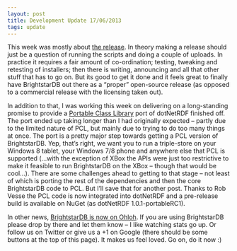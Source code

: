 ```yaml
---
layout: post
title: Development Update 17/06/2013
tags: update
---
```

This week was mostly about [the release](/2013/06/13/brightstardb-1-3-released.html). In theory making a release should just be a question of running the scripts and doing a couple of uploads. In practice it requires a fair amount of co-ordination; testing, tweaking and retesting of installers; then there is writing, announcing and all that other stuff that has to go on. But its good to get it done and it feels great to finally have BrightstarDB out there as a “proper” open-source release (as opposed to a commercial release with the licensing taken out).

In addition to that, I was working this week on delivering on a long-standing promise to provide a [Portable Class Library](http://msdn.microsoft.com/en-us/library/vstudio/gg597391(v=vs.110).aspx) port of dotNetRDF finished off. The port ended up taking longer than I had originally expected – partly due to the limited nature of PCL, but mainly due to trying to do too many things at once. The port is a pretty major step towards getting a PCL version of BrightstarDB. Yep, that’s right, we want you to run a triple-store on your Windows 8 tablet, your Windows 7/8 phone and anywhere else that PCL is supported (…with the exception of XBox the APIs were just too restrictive to make it feasible to run BrightstarDB on the XBox – though that would be cool…). There are some challenges ahead to getting to that stage – not least of which is porting the rest of the dependencies and then the core BrightstarDB code to PCL. But I’ll save that for another post. Thanks to Rob Vesse the PCL code is now integrated into dotNetRDF and a pre-release build is available on NuGet (as dotNetRDF 1.0.1-portableRC1).

In other news, [BrightstarDB is now on Ohloh](https://www.ohloh.net/p/BrightstarDB). If you are using BrightstarDB please drop by there and let them know – I like watching stats go up. Or follow us on Twitter or give us a +1 on Google (there should be some buttons at the top of this page). It makes us feel loved. Go on, do it now :)